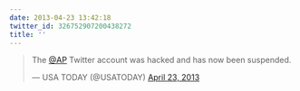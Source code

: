 ```yaml
---
date: 2013-04-23 13:42:18
twitter_id: 326752907200438272
title: ''
---
```


<blockquote class="twitter-tweet"><p lang="en" dir="ltr">The <a href="https://twitter.com/AP?ref_src=twsrc%5Etfw">@AP</a> Twitter account was hacked and has now been suspended.</p>&mdash; USA TODAY (@USATODAY) <a href="https://twitter.com/USATODAY/status/326746522073047043?ref_src=twsrc%5Etfw">April 23, 2013</a></blockquote>
<script async src="https://platform.twitter.com/widgets.js" charset="utf-8"></script>
